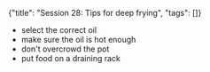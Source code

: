 {"title": "Session 28: Tips for deep frying", "tags": []}


* select the correct oil
* make sure the oil is hot enough
* don't overcrowd the pot
* put food on a draining rack


